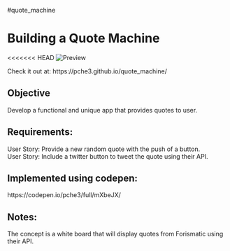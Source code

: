 #quote_machine

<h1>Building a Quote Machine</h1>
<<<<<<< HEAD
<img src="picture_preview" alt="Preview">
<p> Check it out at: https://pche3.github.io/quote_machine/ <p>
<h2>Objective</h2>
Develop a functional and unique app that provides quotes to user.

<h2>Requirements:</h2>
User Story: Provide a new random quote with the push of a button.
<br/>User Story: Include a twitter button to tweet the quote using their API.
<h2>Implemented using codepen:</h2>
https://codepen.io/pche3/full/mXbeJX/

<h2>Notes:</h2>
The concept is a white board that will display quotes from Forismatic using their API.
